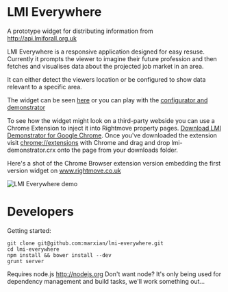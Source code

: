 LMI Everywhere
============== 
A prototype widget for distributing information from http://api.lmiforall.org.uk

LMI Everywhere is a responsive application designed for easy resuse. Currently it prompts the viewer to imagine their future profession and then fetches and visualises data about the projected job market in an area.

It can either detect the viewers location or be configured to show data relevant to a specific area.

The widget can be seen [here](http://lmi-everywhere.herokuapp.com) or you can play with the [configurator and demonstrator](http://lmi-everywhere.herokuapp.com/generator.html)

To see how the widget might look on a third-party webside you can use a Chrome Extension to inject it into Rightmove property pages. [Download LMI Demonstrator for Google Chrome](https://raw.github.com/marxian/lmi-everywhere/develop/lmi-demonstrator.crx). Once you've downloaded the extension visit [chrome://extensions](chrome://extensions) with Chrome and drag and drop lmi-demonstrator.crx onto the page from your downloads folder.

Here's a shot of the Chrome Browser extension version embedding the first version widget on www.rightmove.co.uk

![LMI Everywhere demo](https://raw.github.com/marxian/lmi-everywhere/develop/demo.png)

Developers
==========

Getting started:

    git clone git@github.com:marxian/lmi-everywhere.git
    cd lmi-everywhere
    npm install && bower install --dev
    grunt server

Requires node.js http://nodejs.org
Don't want node? It's only being used for dependency management and build tasks, we'll work something out...

